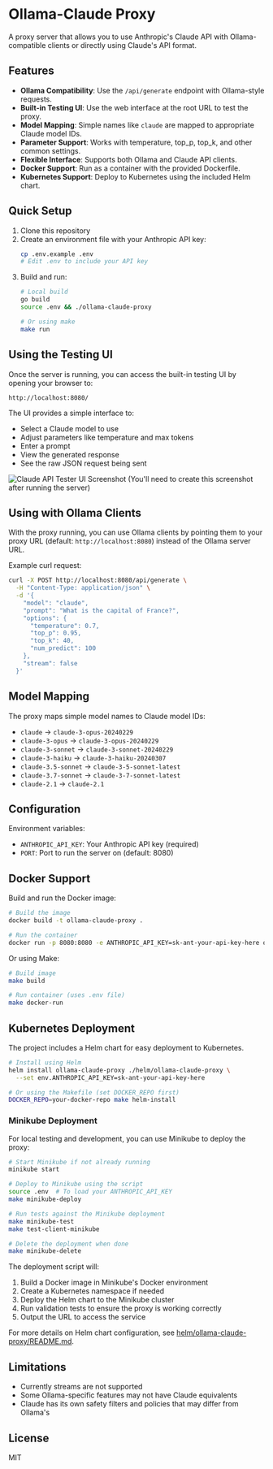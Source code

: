 # Ollama-Claude Proxy

A proxy server that allows you to use Anthropic's Claude API with Ollama-compatible clients or directly using Claude's API format.

## Features

- **Ollama Compatibility**: Use the `/api/generate` endpoint with Ollama-style requests.
- **Built-in Testing UI**: Use the web interface at the root URL to test the proxy.
- **Model Mapping**: Simple names like `claude` are mapped to appropriate Claude model IDs.
- **Parameter Support**: Works with temperature, top_p, top_k, and other common settings.
- **Flexible Interface**: Supports both Ollama and Claude API clients.
- **Docker Support**: Run as a container with the provided Dockerfile.
- **Kubernetes Support**: Deploy to Kubernetes using the included Helm chart.

## Quick Setup

1. Clone this repository
2. Create an environment file with your Anthropic API key:
   ```bash
   cp .env.example .env
   # Edit .env to include your API key
   ```
3. Build and run:
   ```bash
   # Local build
   go build
   source .env && ./ollama-claude-proxy
   
   # Or using make
   make run
   ```

## Using the Testing UI

Once the server is running, you can access the built-in testing UI by opening your browser to:

```
http://localhost:8080/
```

The UI provides a simple interface to:
- Select a Claude model to use
- Adjust parameters like temperature and max tokens
- Enter a prompt
- View the generated response
- See the raw JSON request being sent

![Claude API Tester UI Screenshot](docs/images/ui-screenshot.png)
(You'll need to create this screenshot after running the server)

## Using with Ollama Clients

With the proxy running, you can use Ollama clients by pointing them to your proxy URL (default: `http://localhost:8080`) instead of the Ollama server URL.

Example curl request:

```bash
curl -X POST http://localhost:8080/api/generate \
  -H "Content-Type: application/json" \
  -d '{
    "model": "claude",
    "prompt": "What is the capital of France?",
    "options": {
      "temperature": 0.7,
      "top_p": 0.95,
      "top_k": 40,
      "num_predict": 100
    },
    "stream": false
  }'
```

## Model Mapping

The proxy maps simple model names to Claude model IDs:

- `claude` → `claude-3-opus-20240229`
- `claude-3-opus` → `claude-3-opus-20240229`
- `claude-3-sonnet` → `claude-3-sonnet-20240229`
- `claude-3-haiku` → `claude-3-haiku-20240307`
- `claude-3.5-sonnet` → `claude-3-5-sonnet-latest`
- `claude-3.7-sonnet` → `claude-3-7-sonnet-latest`
- `claude-2.1` → `claude-2.1`

## Configuration

Environment variables:

- `ANTHROPIC_API_KEY`: Your Anthropic API key (required)
- `PORT`: Port to run the server on (default: 8080)

## Docker Support

Build and run the Docker image:

```bash
# Build the image
docker build -t ollama-claude-proxy .

# Run the container
docker run -p 8080:8080 -e ANTHROPIC_API_KEY=sk-ant-your-api-key-here ollama-claude-proxy
```

Or using Make:

```bash
# Build image
make build

# Run container (uses .env file)
make docker-run
```

## Kubernetes Deployment

The project includes a Helm chart for easy deployment to Kubernetes.

```bash
# Install using Helm
helm install ollama-claude-proxy ./helm/ollama-claude-proxy \
  --set env.ANTHROPIC_API_KEY=sk-ant-your-api-key-here

# Or using the Makefile (set DOCKER_REPO first)
DOCKER_REPO=your-docker-repo make helm-install
```

### Minikube Deployment

For local testing and development, you can use Minikube to deploy the proxy:

```bash
# Start Minikube if not already running
minikube start

# Deploy to Minikube using the script
source .env  # To load your ANTHROPIC_API_KEY
make minikube-deploy

# Run tests against the Minikube deployment
make minikube-test
make test-client-minikube

# Delete the deployment when done
make minikube-delete
```

The deployment script will:
1. Build a Docker image in Minikube's Docker environment
2. Create a Kubernetes namespace if needed
3. Deploy the Helm chart to the Minikube cluster
4. Run validation tests to ensure the proxy is working correctly
5. Output the URL to access the service

For more details on Helm chart configuration, see [helm/ollama-claude-proxy/README.md](helm/ollama-claude-proxy/README.md).

## Limitations

- Currently streams are not supported
- Some Ollama-specific features may not have Claude equivalents
- Claude has its own safety filters and policies that may differ from Ollama's

## License

MIT